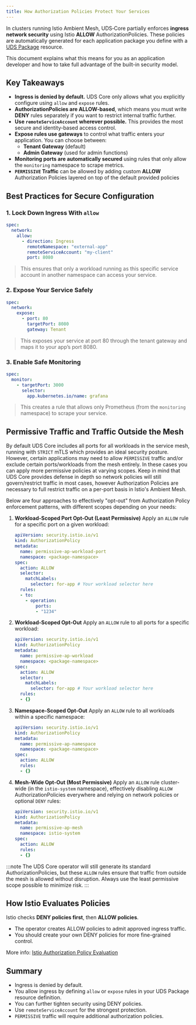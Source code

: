 ```yaml
---
title: How Authorization Policies Protect Your Services
---
```


In clusters running Istio Ambient Mesh, UDS‑Core partially enforces **ingress network security** using Istio **ALLOW** AuthorizationPolicies. These policies are automatically generated for each application package you define with a [UDS Package](https://uds.defenseunicorns.com/reference/configuration/uds-operator/package/) resource.

This document explains what this means for you as an application developer and how to take full advantage of the built-in security model.

## Key Takeaways

- **Ingress is denied by default.** UDS Core only allows what you explicitly configure using `allow` and `expose` rules.
- **AuthorizationPolicies are ALLOW-based**, which means you must write **DENY** rules separately if you want to restrict internal traffic further.
- **Use `remoteServiceAccount` wherever possible.** This provides the most secure and identity-based access control.
- **Expose rules use gateways** to control what traffic enters your application. You can choose between:
  - **Tenant Gateway** (default)
  - **Admin Gateway** (used for admin functions)
- **Monitoring ports are automatically secured** using rules that only allow the `monitoring` namespace to scrape metrics.
- **`PERMISSIVE` Traffic** can be allowed by adding custom **ALLOW** Authorization Policies layered on top of the default provided policies

## Best Practices for Secure Configuration

### 1. Lock Down Ingress With `allow`

```yaml
spec:
  network:
    allow:
      - direction: Ingress
        remoteNamespace: "external-app"
        remoteServiceAccount: "my-client"
        port: 8080
```

> This ensures that only a workload running as this specific service account in another namespace can access your service.

### 2. Expose Your Service Safely

```yaml
spec:
  network:
    expose:
      - port: 80
        targetPort: 8080
        gateway: Tenant
```

> This exposes your service at port 80 through the tenant gateway and maps it to your app’s port 8080.

### 3. Enable Safe Monitoring

```yaml
spec:
  monitor:
    - targetPort: 3000
      selector:
        app.kubernetes.io/name: grafana
```

> This creates a rule that allows only Prometheus (from the `monitoring` namespace) to scrape your service.

## Permissive Traffic and Traffic Outside the Mesh

By default UDS Core includes all ports for all workloads in the service mesh, running with `STRICT` mTLS which provides an ideal security posture. However, certain applications may need to allow `PERMISSIVE` traffic and/or exclude certain ports/workloads from the mesh entirely. In these cases you can apply more permissive policies at varying scopes. Keep in mind that UDS Core provides defense in depth so network policies will still govern/restrict traffic in most cases, however Authorization Policies are necessary to full restrict traffic on a per-port basis in Istio's Ambient Mesh. 

Below are four approaches to effectively "opt-out" from Authorization Policy enforcement patterns, with different scopes depending on your needs:

1. **Workload-Scoped Port Opt-Out (Least Permissive)**
   Apply an `ALLOW` rule for a specific port on a given workload:

   ```yaml
   apiVersion: security.istio.io/v1
   kind: AuthorizationPolicy
   metadata:
     name: permissive-ap-workload-port
     namespace: <package-namespace>
   spec:
     action: ALLOW
     selector:
       matchLabels:
         selector: for-app # Your workload selector here
     rules:
     - to:
       - operation:
           ports:
           - "1234"
   ```

2. **Workload-Scoped Opt-Out**
   Apply an `ALLOW` rule to all ports for a specific workload:

   ```yaml
   apiVersion: security.istio.io/v1
   kind: AuthorizationPolicy
   metadata:
     name: permissive-ap-workload
     namespace: <package-namespace>
   spec:
     action: ALLOW
     selector:
       matchLabels:
         selector: for-app # Your workload selector here
     rules:
     - {}
   ```

3. **Namespace-Scoped Opt-Out**
   Apply an `ALLOW` rule to all workloads within a specific namespace:

   ```yaml
   apiVersion: security.istio.io/v1
   kind: AuthorizationPolicy
   metadata:
     name: permissive-ap-namespace
     namespace: <package-namespace>
   spec:
     action: ALLOW
     rules:
     - {}
   ```

4. **Mesh-Wide Opt-Out (Most Permissive)**
   Apply an `ALLOW` rule cluster-wide (in the `istio-system` namespace), effectively disabling `ALLOW` AuthorizationPolicies everywhere and relying on network policies or optional `DENY` rules:

   ```yaml
   apiVersion: security.istio.io/v1
   kind: AuthorizationPolicy
   metadata:
     name: permissive-ap-mesh
     namespace: istio-system
   spec:
     action: ALLOW
     rules:
     - {}
   ```

:::note
The UDS Core operator will still generate its standard AuthorizationPolicies, but these `ALLOW` rules ensure that traffic from outside the mesh is allowed without disruption. Always use the least permissive scope possible to minimize risk.
:::

## How Istio Evaluates Policies

Istio checks **DENY policies first**, then **ALLOW policies**.

- The operator creates ALLOW policies to admit approved ingress traffic.
- You should create your own DENY policies for more fine-grained control.

More info: [Istio Authorization Policy Evaluation](https://istio.io/latest/docs/concepts/security/#authorization-policy)

## Summary

- Ingress is denied by default.
- You allow ingress by defining `allow` or `expose` rules in your UDS Package resource definition.
- You can further tighten security using DENY policies.
- Use `remoteServiceAccount` for the strongest protection.
- `PERMISSIVE` traffic will require additional authorization policies.
